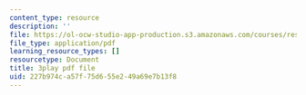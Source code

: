 ```yaml
---
content_type: resource
description: ''
file: https://ol-ocw-studio-app-production.s3.amazonaws.com/courses/res-18-009-learn-differential-equations-up-close-with-gilbert-strang-and-cleve-moler-fall-2015/227b974ca57f75d655e249a69e7b13f8_0f15AVSQ770.pdf
file_type: application/pdf
learning_resource_types: []
resourcetype: Document
title: 3play pdf file
uid: 227b974c-a57f-75d6-55e2-49a69e7b13f8
---
```

